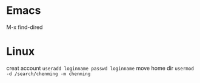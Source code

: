Emacs
====
M-x find-dired

Linux
====
creat account
`
useradd loginname
passwd loginname
`
move home dir
`
usermod -d /search/chenming -m chenming
`
